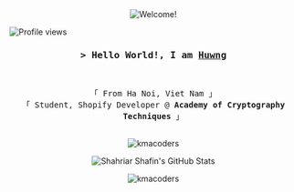 
<div align="center" width="50">
  <img src="https://blog.cloud-elements.com/hubfs/shopify-developer-guide-banner.png" alt="Welcome!" />
</div>

<!-- Profile Views Counter -->
![Profile views](https://gpvc.arturio.dev/kmacoders)

<!-- Intro  -->
<h3 align="center">
        <samp>&gt; Hello World!, I am
                <b><a target="_blank" href="https://twitter.com/kmacoders">Huwng</a></b>
        </samp>
</h3>
<br>

<p align="center">
        <!-- Organisation  -->
        <samp>
                「 From Ha Noi, Viet Nam 」
                <br>
                「 Student, Shopify Developer @<b> Academy of Cryptography Techniques </b> 」
                <br>
                <br>
        </samp>
</p>

<p align="center">
  <img 
       src="https://github-readme-stats.vercel.app/api/top-langs?username=kmacoders&show_icons=true&locale=en&layout=compact&langs_count=10" 
       alt="kmacoders" 
  />
</p>
<p align="center">
  <img 
       alt="Shahriar Shafin's GitHub Stats"
       src="https://github-readme-stats.vercel.app/api?username=kmacoders&show_icons=true&theme=vue" 
  />
</p>
<p align="center">
  <img 
       src="https://github-readme-streak-stats.herokuapp.com/?user=kmacoders&" 
       alt="kmacoders" 
  />
</p>
  
  


